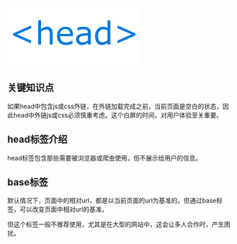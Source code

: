 ![head标签](../imgs/head.png)
## 关键知识点
如果head中包含js或css外链，在外链加载完成之前，当前页面是空白的状态，因此head中外链js或css必须慎重考虑。这个白屏的时间，对用户体验至关重要。

## head标签介绍
head标签包含那些需要被浏览器或爬虫使用，但不展示给用户的信息。


## base标签
默认情况下，页面中的相对url，都是以当前页面的url为基准的。但通过base标签，可以改变页面中相对url的基准。

但这个标签一般不推荐使用，尤其是在大型的网站中，这会让多人合作时，产生困扰。